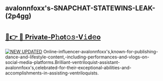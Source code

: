 ## avalonnfoxx's-SNAPCHAT-STATEWINS-LEAK-(2p4gg)


# <h2><a href="https://mediaupload.pro?-20M">🔗👉 🔴 Private-P𝚑ot𝚘𝚜-V𝚒d𝚎o</a></h2>

[![NEW UPDATED](https://i.imgur.com/0qMVB7G.gif)](https://mediaupload.pro?-20M)
Online-influencer-avalonnfoxx's,known-for-publishing-dance-and-lifestyle-content,-including-performances-and-vlogs-on-social-media-platforms.Brilliant-ventriloquist-assistant-avalonnfoxx's,celebrated-for-their-exceptional-abilities-and-accomplishments-in-assisting-ventriloquists.  